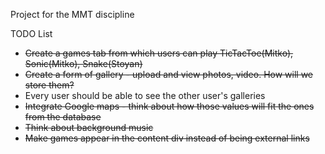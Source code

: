 Project for the MMT discipline

TODO List
* ~~Create a games tab from which users can play TicTacToe(Mitko), Sonic(Mitko), Snake(Stoyan)~~
* ~~Create a form of gallery - upload and view photos, video. How will we store them?~~
* Every user should be able to see the other user's galleries
* ~~Integrate Google maps - think about how those values will fit the ones from the database~~
* ~~Think about background music~~
* ~~Make games appear in the content div instead of being external links~~
